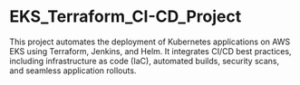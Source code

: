 # EKS_Terraform_CI-CD_Project
This project automates the deployment of Kubernetes applications on AWS EKS using Terraform, Jenkins, and Helm. It integrates CI/CD best practices, including infrastructure as code (IaC), automated builds, security scans, and seamless application rollouts.
